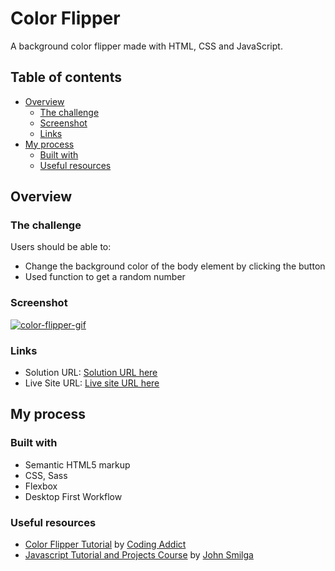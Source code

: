 # Color Flipper

A background color flipper made with HTML, CSS and JavaScript.

## Table of contents

- [Overview](#overview)
  - [The challenge](#the-challenge)
  - [Screenshot](#screenshot)
  - [Links](#links)
- [My process](#my-process)
  - [Built with](#built-with)
  - [Useful resources](#useful-resources)

## Overview

### The challenge

Users should be able to:

- Change the background color of the body element by clicking the button
- Used function to get a random number

### Screenshot

[![color-flipper-gif](https://user-images.githubusercontent.com/20262557/184585962-d7f34296-dc99-4e12-899b-91a1541149a5.JPG)](https://joemar-ceneza.github.io/color-flipper/)

### Links

- Solution URL: [Solution URL here](https://github.com/joemar-ceneza/color-flipper)
- Live Site URL: [Live site URL here](https://joemar-ceneza.github.io/color-flipper/)

## My process

### Built with

- Semantic HTML5 markup
- CSS, Sass
- Flexbox
- Desktop First Workflow

### Useful resources

- [Color Flipper Tutorial](https://www.youtube.com/watch?v=c5SIG7Ie0dM&t=421s) by [Coding Addict](https://www.youtube.com/channel/UCMZFwxv5l-XtKi693qMJptA)
- [Javascript Tutorial and Projects Course](https://www.udemy.com/course/javascript-tutorial-for-beginners-w/) by [John Smilga](https://www.johnsmilga.com/)

